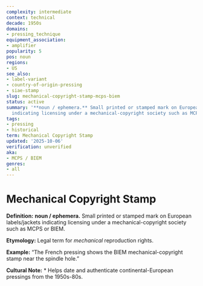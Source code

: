 ```yaml
---
complexity: intermediate
context: technical
decade: 1950s
domains:
- pressing_technique
equipment_association:
- amplifier
popularity: 5
pos: noun
regions:
- US
see_also:
- label-variant
- country-of-origin-pressing
- siae-stamp
slug: mechanical-copyright-stamp-mcps-biem
status: active
summary: '**noun / ephemera.** Small printed or stamped mark on European labels/jackets
  indicating licensing under a mechanical-copyright society such as MCPS or BIEM.'
tags:
- pressing
- historical
term: Mechanical Copyright Stamp
updated: '2025-10-06'
verification: unverified
aka:
- MCPS / BIEM
genres:
- all
---
```


# Mechanical Copyright Stamp

**Definition:** **noun / ephemera.** Small printed or stamped mark on European labels/jackets indicating licensing under a mechanical-copyright society such as MCPS or BIEM.

**Etymology:** Legal term for *mechanical* reproduction rights.

**Example:** “The French pressing shows the BIEM mechanical-copyright stamp near the spindle hole.”

**Cultural Note:** * Helps date and authenticate continental-European pressings from the 1950s-80s.

